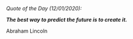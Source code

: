 *Quote of the Day (12/01/2020):*

_**The best way to predict the future is to create it.**_

Abraham Lincoln